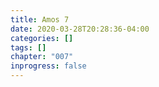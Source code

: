 ```yaml
---
title: Amos 7
date: 2020-03-28T20:28:36-04:00
categories: []
tags: []
chapter: "007"
inprogress: false
---
```


